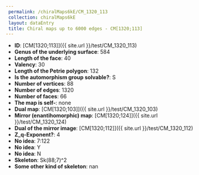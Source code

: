 ```yaml
--- 
 permalink: /chiralMaps6kE/CM_1320_113 
 collection: chiralMaps6kE
 layout: dataEntry
 title: Chiral maps up to 6000 edges - CM[1320;113]
---
```


- **ID**: [CM[1320;113]]({{ site.url }}/test/CM_1320_113)
- **Genus of the underlying surface**: 584
- **Length of the face**: 40
- **Valency**: 30
- **Length of the Petrie polygon**: 132
- **Is the automorphism group solvable?**: S
- **Number of vertices**: 88
- **Number of edges**: 1320
- **Number of faces**: 66
- **The map is self-**: none
- **Dual map**: [CM[1320;103]]({{ site.url }}/test/CM_1320_103)
- **Mirror (enantihomorphic) map**: [CM[1320;124]]({{ site.url }}/test/CM_1320_124)
- **Dual of the mirror image**: [CM[1320;112]]({{ site.url }}/test/CM_1320_112)
- **Z_q-Exponent?**: 4
- **No idea**:  7:122
- **No idea**: Y
- **No idea**: N
- **Skeleton**: Sk(88;7)^2
- **Some other kind of skeleton**: nan
